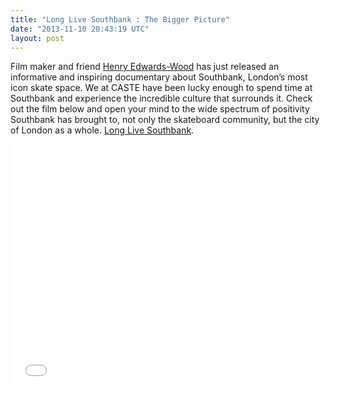 ```yaml
---
title: "Long Live Southbank : The Bigger Picture"
date: "2013-11-10 20:43:19 UTC"
layout: post
---
```


<p>Film maker and friend <a href="http://cargocollective.com/holdtightfilms">Henry Edwards-Wood</a> has just released an informative and inspiring documentary about Southbank, London&#8217;s most icon skate space. We at CASTE have been lucky enough to spend time at Southbank and experience the incredible culture that surrounds it. Check out the film below and open your mind to the wide spectrum of positivity Southbank has brought to, not only the skateboard community, but the city of London as a whole. <a href="http://www.llsb.com/">Long Live Southbank</a>. </p>
<p><iframe frameborder="0" height="393" src="//www.youtube.com/embed/iFaKN98Xg3E" width="524"></iframe></p>
